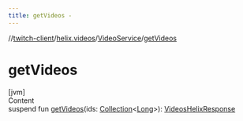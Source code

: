 ```yaml
---
title: getVideos -
---
```

//[twitch-client](../../index.md)/[helix.videos](../index.md)/[VideoService](index.md)/[getVideos](get-videos.md)



# getVideos  
[jvm]  
Content  
suspend fun [getVideos](get-videos.md)(ids: [Collection](https://kotlinlang.org/api/latest/jvm/stdlib/kotlin.collections/-collection/index.html)<[Long](https://kotlinlang.org/api/latest/jvm/stdlib/kotlin/-long/index.html)>): [VideosHelixResponse](../-videos-helix-response/index.md)  



